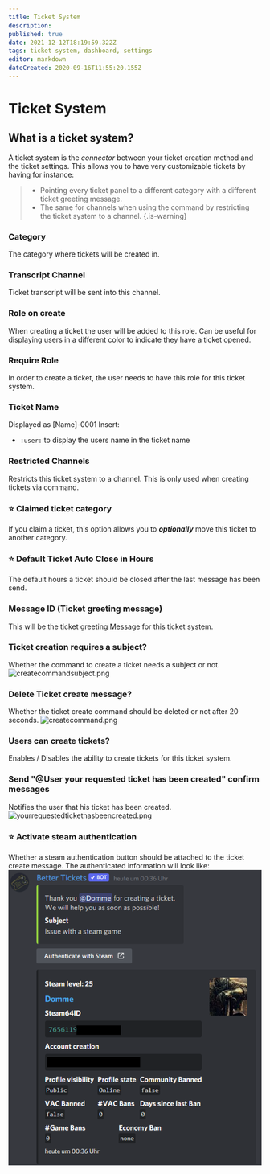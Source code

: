 ```yaml
---
title: Ticket System
description: 
published: true
date: 2021-12-12T18:19:59.322Z
tags: ticket system, dashboard, settings
editor: markdown
dateCreated: 2020-09-16T11:55:20.155Z
---
```


# Ticket System
## What is a ticket system?
A ticket system is the *connector* between your ticket creation method and the ticket settings.
This allows you to have very customizable tickets by having for instance:
> - Pointing every ticket panel to a different category with a different ticket greeting message.
> - The same for channels when using the command by restricting the ticket system to a channel.
{.is-warning}

### Category
The category where tickets will be created in.

### Transcript Channel
Ticket transcript will be sent into this channel.

### Role on create
When creating a ticket the user will be added to this role. Can be useful for displaying users in a different color to indicate they have a ticket opened.

### Require Role
In order to create a ticket, the user needs to have this role for this ticket system.

### Ticket Name
Displayed as [Name]-0001
Insert:
- `:user:` to display the users name in the ticket name

### Restricted Channels
Restricts this ticket system to a channel. This is only used when creating tickets via command.

### ⭐ Claimed ticket category
If you claim a ticket, this option allows you to ***optionally*** move this ticket to another category.

### ⭐ Default Ticket Auto Close in Hours
The default hours a ticket should be closed after the last message has been send.

### Message ID (Ticket greeting message)
This will be the ticket greeting [Message](/Dashboard/Messages) for this ticket system.

### Ticket creation requires a subject?
Whether the command to create a ticket needs a subject or not.
![createcommandsubject.png](/createcommandsubject.png)
### Delete Ticket create message?
Whether the ticket create command should be deleted or not after 20 seconds.
![createcommand.png](/createcommand.png)
### Users can create tickets?
Enables / Disables the ability to create tickets for this ticket system.

### Send "@User your requested ticket has been created" confirm messages
Notifies the user that his ticket has been created.
![yourrequestedtickethasbeencreated.png](/yourrequestedtickethasbeencreated.png)

### ⭐ Activate steam authentication 
Whether a steam authentication button should be attached to the ticket create message. The authenticated information will look like:
![steam_auth.png](/steam_auth.png)